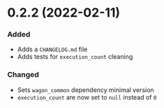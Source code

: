 
# 0.2.2 (2022-02-11)

### Added

- Adds a `CHANGELOG.md` file
- Adds tests for `execution_count` cleaning

### Changed

- Sets `wagon_common` dependency minimal version
- `execution_count` are now set to `null` instead of `0`
